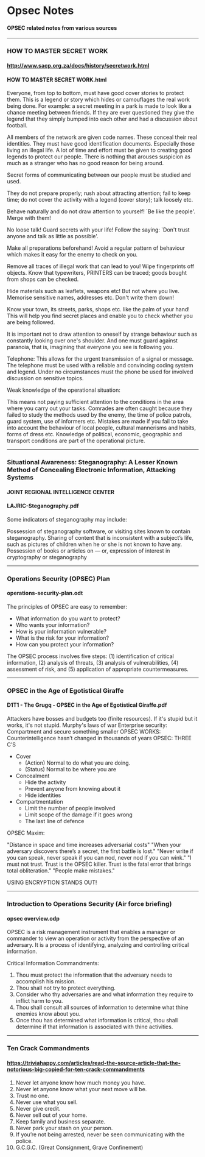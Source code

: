 # Opsec Notes
#### OPSEC related notes from various sources
---

### HOW TO MASTER SECRET WORK
#### http://www.sacp.org.za/docs/history/secretwork.html
#### HOW TO MASTER SECRET WORK.html

Everyone, from top to bottom, must have good cover stories to protect them. This is a legend or story which hides or camouflages the real work being done. For example: a secret meeting in a park is made to look like a chance meeting between friends. If they are ever questioned they give the legend that they simply bumped into each other and had a discussion about football.

All members of the network are given code names. These conceal their real identities. They must have good identification documents. Especially those living an illegal life. A lot of time and effort must be given to creating good legends to protect our people. There is nothing that arouses suspicion as much as a stranger who has no good reason for being around.

Secret forms of communicating between our people must be studied and used.

They do not prepare properly; rush about attracting attention; fail to keep time; do not cover the activity with a legend (cover story); talk loosely etc. 

Behave naturally and do not draw attention to yourself! `Be like the people'. Merge with them!

No loose talk! Guard secrets with your life! Follow the saying: `Don't trust anyone and talk as little as possible'.

Make all preparations beforehand! Avoid a regular pattern of behaviour which makes it easy for the enemy to check on you.

Remove all traces of illegal work that can lead to you! Wipe fingerprints off objects. Know that typewriters, PRINTERS can be traced; goods bought from shops can be checked.

Hide materials such as leaflets, weapons etc! But not where you live. Memorise sensitive names, addresses etc. Don't write them down!

Know your town, its streets, parks, shops etc. like the palm of your hand! This will help you find secret places and enable you to check whether you are being followed.

It is important not to draw attention to oneself by strange behaviour such as constantly looking over one's shoulder. And one must guard against paranoia, that is, imagining that everyone you see is following you.

Telephone: This allows for the urgent transmission of a signal or message. The telephone must be used with a reliable and convincing coding system and legend. Under no circumstances must the phone be used for involved discussion on sensitive topics.

Weak knowledge of the operational situation:

This means not paying sufficient attention to the conditions in the area where you carry out your tasks. Comrades are often caught because they failed to study the methods used by the enemy, the time of police patrols, guard system, use of informers etc. Mistakes are made if you fail to take into account the behaviour of local people, cultural mannerisms and habits, forms of dress etc. Knowledge of political, economic, geographic and transport conditions are part of the operational picture.

---

### Situational Awareness: Steganography: A Lesser Known Method of Concealing Electronic Information, Attacking Systems
#### JOINT REGIONAL INTELLIGENCE CENTER
#### LAJRIC-Steganography.pdf

Some indicators of steganography may include:

Possession of steganography software, or visiting sites known to contain steganography.
Sharing of content that is inconsistent with a subject’s life, such as pictures of children when he or she is not known to have any.
Possession of books or articles on — or, expression of interest in cryptography or steganography

---

### Operations Security (OPSEC) Plan
#### operations-security-plan.odt

The principles of OPSEC are easy to remember:

 * What information do you want to protect? 
 * Who wants your information? 
 * How is your information vulnerable? 
 * What is the risk for your information? 
 * How can you protect your information? 

The OPSEC process involves five steps:
(1) identification of critical information, (2) analysis of threats, (3) analysis of vulnerabilities, (4) assessment of risk, and (5) application of appropriate countermeasures.

---

### OPSEC in the Age of Egotistical Giraffe
#### D1T1 - The Grugq - OPSEC in the Age of Egotistical Giraffe.pdf

Attackers have bosses and budgets too (finite resources).
If it's stupid but it works, it's not stupid. Murphy's laws of war 
Enterprise security: Compartment and secure something smaller
OPSEC WORKS: Counterintelligence hasn’t changed in thousands of years
OPSEC: THREE C’S
 * Cover
   - (Action) Normal to do what you are doing.
   - (Status) Normal to be where you are
 * Concealment
   - Hide the activity	
   - Prevent anyone from knowing about it	
   - Hide identities
 * Compartmentation
   - Limit the number of people involved
   - Limit scope of the damage if it goes wrong
   - The last line of defence

OPSEC Maxim:

"Distance in space and time increases adversarial costs"
"When your adversary discovers there’s a secret, the first battle is lost."
"Never write if you can speak, never speak if you can nod, never nod if you can wink."
"I must not trust. Trust is the OPSEC killer. Trust is the fatal error that brings total obliteration."
"People make mistakes."

USING ENCRYPTION STANDS OUT!

---


### Introduction to Operations Security (Air force briefing)
#### opsec overview.odp

OPSEC is a risk management instrument that enables a manager or commander to view an operation or activity from the perspective of an adversary. It is a process of identifying, analyzing and controlling critical information.

Critical Information Commandments:
1. Thou must protect the information that the adversary needs to accomplish his mission.
2. Thou shall not try to protect everything.
3. Consider who thy adversaries are and what information they require to inflict harm to you.
4. Thou shall consult all sources of information to determine what thine enemies know about you.
5. Once thou has determined what information is critical, thou shall determine if that information is associated with thine activities.
  
---

### Ten Crack Commandments
#### https://triviahappy.com/articles/read-the-source-article-that-the-notorious-big-copied-for-ten-crack-commandments

1. Never let anyone know how much money you have.
2. Never let anyone know what your next move will be.
3. Trust no one.
4. Never use what you sell.
5. Never give credit.
6. Never sell out of your home.
7. Keep family and business separate.
8. Never park your stash on your person.
9. If you’re not being arrested, never be seen communicating with the police.
10. G.C.G.C. (Great Consignment, Grave Confinement)









